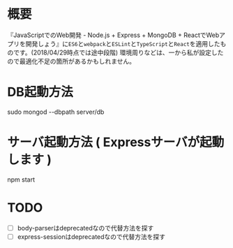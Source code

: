 # 概要
『JavaScriptでのWeb開発 - Node.js + Express + MongoDB + ReactでWebアプリを開発しょう』に`ES6`と`webpack`と`ESLint`と`TypeScript`と`React`を適用したものです。(2018/04/29時点では途中段階)
環境周りなどは、一から私が設定したので最適化不足の箇所があるかもしれません。

# DB起動方法
sudo mongod --dbpath server/db

# サーバ起動方法 ( Expressサーバが起動します )
npm start

# TODO
- [ ] body-parserはdeprecatedなので代替方法を探す
- [ ] express-sessionはdeprecatedなので代替方法を探す